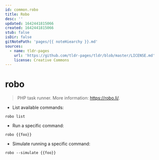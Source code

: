 ```yaml
---
id: common.robo
title: Robo
desc: ''
updated: 1642441815066
created: 1642441815066
stub: false
isDir: false
gitNotePath: 'pages/{{ noteHiearchy }}.md'
sources:
  - name: tldr-pages
    url: 'https://github.com/tldr-pages/tldr/blob/master/LICENSE.md'
    license: Creative Commons
---
```

# robo

> PHP task runner.
> More information: <https://robo.li/>.

- List available commands:

`robo list`

- Run a specific command:

`robo {{foo}}`

- Simulate running a specific command:

`robo --simulate {{foo}}`

